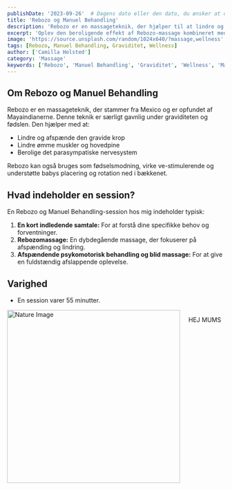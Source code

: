 ```yaml
---
publishDate: '2023-09-26'  # Dagens dato eller den dato, du ønsker at offentliggøre dette produkt
title: 'Rebozo og Manuel Behandling'
description: 'Rebozo er en massageteknik, der hjælper til at lindre og afspænde den gravide krop. Denne behandling kombinerer Rebozo med manuel behandling for en fuldstændig afslappende oplevelse.'
excerpt: 'Oplev den beroligende effekt af Rebozo-massage kombineret med manuel behandling. Ideel for gravide kvinder, der søger lindring fra ømhed og spændinger.'
image: 'https://source.unsplash.com/random/1024x640/?massage,wellness'  # Du kan ændre dette til et relevant billede
tags: [Rebozo, Manuel Behandling, Graviditet, Wellness]
author: ['Camilla Holsted']
category: 'Massage'
keywords: ['Rebozo', 'Manuel Behandling', 'Graviditet', 'Wellness', 'Massage']
---
```


## Om Rebozo og Manuel Behandling

Rebozo er en massageteknik, der stammer fra Mexico og er opfundet af Mayaindianerne. Denne teknik er særligt gavnlig under graviditeten og fødslen. Den hjælper med at:

- Lindre og afspænde den gravide krop
- Lindre ømme muskler og hovedpine
- Berolige det parasympatiske nervesystem

Rebozo kan også bruges som fødselsmodning, virke ve-stimulerende og understøtte babys placering og rotation ned i bækkenet.

## Hvad indeholder en session?

En Rebozo og Manuel Behandling-session hos mig indeholder typisk:

1. **En kort indledende samtale:** For at forstå dine specifikke behov og forventninger.
2. **Rebozomassage:** En dybdegående massage, der fokuserer på afspænding og lindring.
3. **Afspændende psykomotorisk behandling og blid massage:** For at give en fuldstændig afslappende oplevelse.

## Varighed

- En session varer 55 minutter.


<div style="display: flex; align-items: flex-start;">
  <img src="https://source.unsplash.com/random/400x400/?nature" alt="Nature Image" style="width: 400px; margin-right: 20px;">
  <div>
  
HEJ MUMS
  </div>
</div>